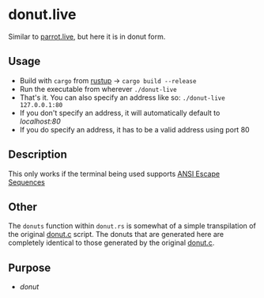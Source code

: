 # donut.live

Similar to [parrot.live](https://github.com/hugomd/parrot.live), but here it is in donut form.

## Usage
+ Build with `cargo` from [rustup](https://rustup.rs/) $\to$ `cargo build --release`
+ Run the executable from wherever `./donut-live`
+ That's it. You can also specify an address like so: `./donut-live 127.0.0.1:80`
+ If you don't specify an address, it will automatically default to *localhost:80*
+ If you do specify an address, it has to be a valid address using port 80

## Description
This only works if the terminal being used supports [ANSI Escape Sequences](https://gist.github.com/fnky/458719343aabd01cfb17a3a4f7296797)

## Other
The `donuts` function within `donut.rs` is somewhat of a simple transpilation of the original [donut.c](https://www.a1k0n.net/2011/07/20/donut-math.html) script. The donuts that are generated here are completely identical to those generated by the original [donut.c](https://www.a1k0n.net/2011/07/20/donut-math.html).

## Purpose
- *donut*